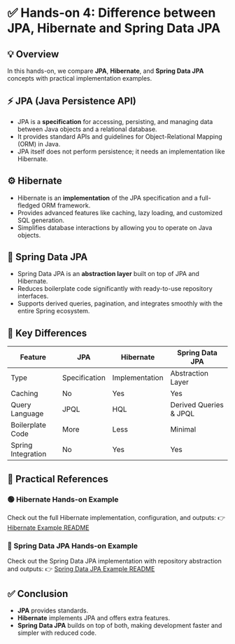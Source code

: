 # ✅ Hands-on 4: Difference between JPA, Hibernate and Spring Data JPA

## 💡 Overview

In this hands-on, we compare **JPA**, **Hibernate**, and **Spring Data JPA** concepts with practical implementation examples.

## ⚡ JPA (Java Persistence API)

* JPA is a **specification** for accessing, persisting, and managing data between Java objects and a relational database.
* It provides standard APIs and guidelines for Object-Relational Mapping (ORM) in Java.
* JPA itself does not perform persistence; it needs an implementation like Hibernate.

## ⚙️ Hibernate

* Hibernate is an **implementation** of the JPA specification and a full-fledged ORM framework.
* Provides advanced features like caching, lazy loading, and customized SQL generation.
* Simplifies database interactions by allowing you to operate on Java objects.

## 🌟 Spring Data JPA

* Spring Data JPA is an **abstraction layer** built on top of JPA and Hibernate.
* Reduces boilerplate code significantly with ready-to-use repository interfaces.
* Supports derived queries, pagination, and integrates smoothly with the entire Spring ecosystem.

## 🔎 Key Differences

| Feature            | JPA           | Hibernate      | Spring Data JPA        |
| ------------------ | ------------- | -------------- | ---------------------- |
| Type               | Specification | Implementation | Abstraction Layer      |
| Caching            | No            | Yes            | Yes                    |
| Query Language     | JPQL          | HQL            | Derived Queries & JPQL |
| Boilerplate Code   | More          | Less           | Minimal                |
| Spring Integration | No            | Yes            | Yes                    |


## 🔗 Practical References

### 🟢 Hibernate Hands-on Example

Check out the full Hibernate implementation, configuration, and outputs:
👉 [Hibernate Example README](./Code/01_Hibernate/)

### 🔵 Spring Data JPA Hands-on Example

Check out the Spring Data JPA implementation with repository abstraction and outputs:
👉 [Spring Data JPA Example README](./Code/02_spring_data_jpa/)

## ✅ Conclusion

* **JPA** provides standards.
* **Hibernate** implements JPA and offers extra features.
* **Spring Data JPA** builds on top of both, making development faster and simpler with reduced code.
